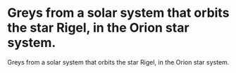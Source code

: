 # Greys from a solar system that orbits the star Rigel, in the Orion star system.

Greys from a solar system that orbits the star Rigel, in the Orion star system.